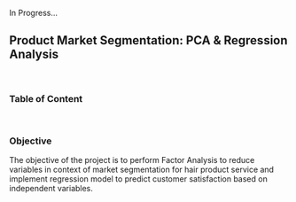 In Progress...

## Product Market Segmentation:  PCA & Regression Analysis

<br>

### Table of Content

<br>

### Objective

The objective of the project is to perform Factor Analysis to reduce variables in context of market segmentation for hair product service and implement regression model to predict customer satisfaction based on independent variables.
